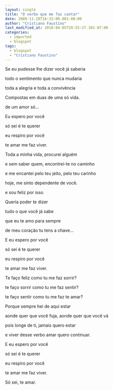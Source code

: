```yaml
---
layout: single
title: "O verbo que me faz cantar"
date: 2009-11-28T16:33:00.001-08:00
author: "Cristiano Faustino"
last_modified_at: 2010-04-05T20:55:37.301-07:00
categories:
  - imported
  - blogspot
tags:
  - blogspot
  - "Cristiano Faustino"
---
```


Se eu pudesse lhe dizer você já saberia



todo o sentimento que nunca mudaria



toda a alegria e toda a convivência



Compostas em duas de uma só vida.



de um amor só...







Eu espero por você



só sei é te querer



eu respiro por você



te amar me faz viver.







Toda a minha vida, procurei alguém



e sem saber quem, encontrei-te no caminho



e me encantei pelo teu jeito, pelo teu carinho



hoje, me sinto dependente de você.



e sou feliz por isso.







Queria poder te dizer



tudo o que você já sabe



que eu te amo para sempre



de meu coração tu tens a chave...







E eu espero por você



só sei é te querer



eu respiro por você



te amar me faz viver.







Te faço feliz como tu me faz sorrir?



te faço sorrir como tu me faz sentir?



te faço sentir como tu me faz te amar?







Porque sempre hei de aqui estar



aonde quer que você fuja, aonde quer que você vá



pois longe de ti, jamais quero estar



e viver desse verbo amar quero continuar.







E eu espero por você



só sei é te querer



eu respiro por você



te amar me faz viver.







Só sei, te amar.